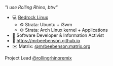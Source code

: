 *"I use Rolling Rhino, btw"*

- 💻 [Bedrock Linux](https://bedrocklinux.org)
  - ⚙️ Strata: Ubuntu + i3wm
  - ⚙️ Strata: Arch Linux kernel + Applications
- 👀 Software Developer & Information Activist
- 🔗 https://mrbeebenson.github.io
- ✉️ Matrix: [@mrbeebenson:matrix.org](https://matrix.to/#/@mrbeebenson:matrix.org)

Project Lead [@rollingrhinoremix](https://rollingrhino.org)

<!---
:o hello there
--->
